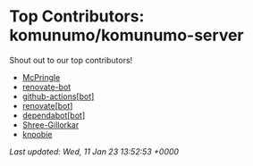 # Top Contributors: komunumo/komunumo-server
Shout out to our top contributors!

- [McPringle](https://github.com/McPringle)
- [renovate-bot](https://github.com/renovate-bot)
- [github-actions[bot]](https://github.com/apps/github-actions)
- [renovate[bot]](https://github.com/apps/renovate)
- [dependabot[bot]](https://github.com/apps/dependabot)
- [Shree-Gillorkar](https://github.com/Shree-Gillorkar)
- [knoobie](https://github.com/knoobie)


_Last updated: Wed, 11 Jan 23 13:52:53 +0000_